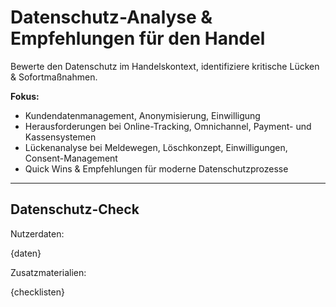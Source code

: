 # Datenschutz-Analyse & Empfehlungen für den Handel

Bewerte den Datenschutz im Handelskontext, identifiziere kritische Lücken & Sofortmaßnahmen.

**Fokus:**
- Kundendatenmanagement, Anonymisierung, Einwilligung
- Herausforderungen bei Online-Tracking, Omnichannel, Payment- und Kassensystemen
- Lückenanalyse bei Meldewegen, Löschkonzept, Einwilligungen, Consent-Management
- Quick Wins & Empfehlungen für moderne Datenschutzprozesse

---

## Datenschutz-Check

Nutzerdaten:

{daten}

Zusatzmaterialien:

{checklisten}
